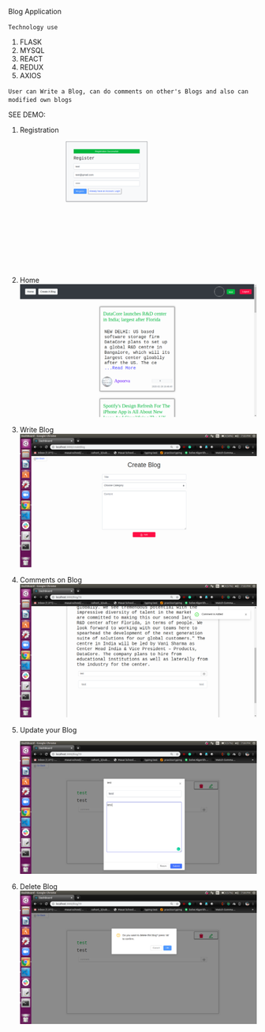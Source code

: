 Blog Application

`Technology use`

1. FLASK
2. MYSQL
3. REACT
4. REDUX
5. AXIOS

`User can Write a Blog, can do comments on other's Blogs and also can modified own blogs`

SEE DEMO:

1. Registration
   ![Registeration](/pictures/register.png)

2. Home
   ![Registeration](/pictures/home.png)

3. Write Blog
   ![Registeration](/pictures/blog.png)

4. Comments on Blog
   ![Registeration](/pictures/comment.png)

5. Update your Blog

   ![Registeration](/pictures/update.png)

6. Delete Blog
   ![Registeration](/pictures/delete.png)
